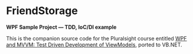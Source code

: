 # FriendStorage
**WPF Sample Project — TDD, IoC/DI example**

This is the companion source code for the Pluralsight course entitled
[WPF and MVVM: Test Driven Development of ViewModels](https://app.pluralsight.com/library/courses/wpf-mvvm-test-driven-development-viewmodels/table-of-contents),
ported to VB.NET.
